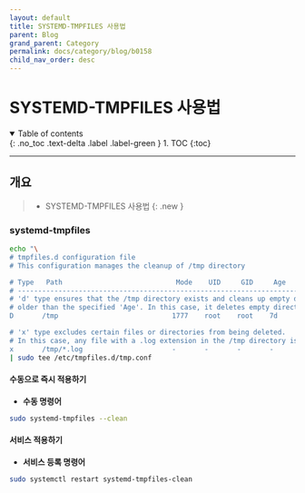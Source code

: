 ```yaml
---
layout: default
title: SYSTEMD-TMPFILES 사용법
parent: Blog
grand_parent: Category
permalink: docs/category/blog/b0158
child_nav_order: desc
---
```


# SYSTEMD-TMPFILES 사용법

<details open markdown="block">
  <summary>
    Table of contents
  </summary>
  {: .no_toc .text-delta .label .label-green }
1. TOC
{:toc}
</details>

---

## 개요

> - SYSTEMD-TMPFILES 사용법
{: .new }

### systemd-tmpfiles

```bash
echo "\
# tmpfiles.d configuration file
# This configuration manages the cleanup of /tmp directory

# Type   Path                            Mode    UID     GID     Age     Arguments
# --------------------------------------------------------------------------------
# 'd' type ensures that the /tmp directory exists and cleans up empty directories 
# older than the specified 'Age'. In this case, it deletes empty directories older than 7 days.
D       /tmp                            1777    root    root    7d      -

# 'x' type excludes certain files or directories from being deleted.
# In this case, any file with a .log extension in the /tmp directory is excluded from cleanup.
x       /tmp/*.log                      -       -       -       -       -" \
| sudo tee /etc/tmpfiles.d/tmp.conf
```

#### 수동으로 즉시 적용하기

- **수동 명령어**

```bash
sudo systemd-tmpfiles --clean
```

#### 서비스 적용하기

- **서비스 등록 명령어**

```bash
sudo systemctl restart systemd-tmpfiles-clean
```
